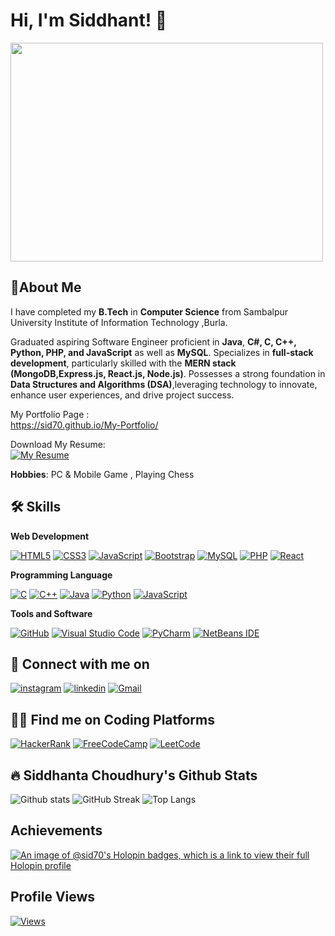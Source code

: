 # Hi, I'm Siddhant! 👋

<img src="https://user-images.githubusercontent.com/103874320/190897634-9dcd0991-8d76-4443-9f56-9da8a835327c.gif" height="350px" width="500px">

## 🚀About Me
I have completed my **B.Tech** in **Computer Science** from Sambalpur University Institute of Information Technology ,Burla.

Graduated aspiring Software Engineer proficient in **Java**, **C#, C, C++, Python, PHP, and JavaScript** as well as **MySQL**. Specializes in **full-stack development**, particularly skilled with the **MERN stack (MongoDB,Express.js, React.js, Node.js)**. Possesses a strong foundation in **Data Structures and Algorithms (DSA)**,leveraging technology to innovate, enhance user experiences, and drive project success.

My Portfolio Page :  
https://sid70.github.io/My-Portfolio/

Download My Resume:<br>
[![My Resume](https://img.shields.io/badge/Resume-%2336465D.svg?style=for-the-badge)](https://flowcv.com/resume/sglvbcp5vk)



**Hobbies**: PC & Mobile Game , Playing Chess
## 🛠 Skills

**Web Development**

[![HTML5](https://img.shields.io/badge/html5-%23E34F26.svg?style=for-the-badge&logo=html5&logoColor=white)](#none)
[![CSS3](https://img.shields.io/badge/css3-%231572B6.svg?style=for-the-badge&logo=css3&logoColor=white)](#none)
[![JavaScript](https://img.shields.io/badge/javascript-%23323330.svg?style=for-the-badge&logo=javascript&logoColor=%23F7DF1E)](#none)
[![Bootstrap](https://img.shields.io/badge/bootstrap-%23563D7C.svg?style=for-the-badge&logo=bootstrap&logoColor=white)](#none)
[![MySQL](https://img.shields.io/badge/mysql-%23300f.svg?style=for-the-badge&logo=mysql&logoColor=white)](#none)
[![PHP](https://img.shields.io/badge/php-%23777BB4.svg?style=for-the-badge&logo=php&logoColor=white)](#none)
[![React](https://img.shields.io/badge/react-%2320232a.svg?style=for-the-badge&logo=react&logoColor=%2361DAFB)](#none)

**Programming Language**

[![C](https://img.shields.io/badge/c-%2300599C.svg?style=for-the-badge&logo=c&logoColor=white)](#none)
[![C++](https://img.shields.io/badge/c++-%2300599C.svg?style=for-the-badge&logo=c%2B%2B&logoColor=white)](#none)
[![Java](https://img.shields.io/badge/java-%23ED8B00.svg?style=for-the-badge&logo=openjdk&logoColor=white)](#none)
[![Python](https://img.shields.io/badge/python-3670A0?style=for-the-badge&logo=python&logoColor=ffdd54)](#none)
[![JavaScript](https://img.shields.io/badge/javascript-%23323330.svg?style=for-the-badge&logo=javascript&logoColor=%23F7DF1E)](#none)

**Tools and Software**

[![GitHub](https://img.shields.io/badge/github-%23121011.svg?style=for-the-badge&logo=github&logoColor=white)](https://github.com/Sid70)
[![Visual Studio Code](https://img.shields.io/badge/Visual%20Studio%20Code-0078d7.svg?style=for-the-badge&logo=visual-studio-code&logoColor=white)](#none)
[![PyCharm](https://img.shields.io/badge/pycharm-143?style=for-the-badge&logo=pycharm&logoColor=black&color=black&labelColor=green)](#none)
[![NetBeans IDE](https://img.shields.io/badge/NetBeansIDE-1B6AC6.svg?style=for-the-badge&logo=apache-netbeans-ide&logoColor=white)](#none)

## 💬 Connect with me on
[![instagram](https://img.shields.io/badge/Instagram-E4405F?style=for-the-badge&logo=instagram&logoColor=white)](https://www.instagram.com/siddhanta3_2/?igshid=YmMyMTA2M2Y=)
[![linkedin](https://img.shields.io/badge/linkedin-0A66C2?style=for-the-badge&logo=linkedin&logoColor=white)](https://www.linkedin.com/in/siddhanta-choudhury-674869220/)
[![Gmail](https://img.shields.io/badge/Gmail-D14836?style=for-the-badge&logo=gmail&logoColor=white)](mailto:siddhanta.c1729@gmail.com)
## 🧑‍💻 Find me on Coding Platforms
[![HackerRank](https://img.shields.io/badge/-Hackerrank-2EC866?style=for-the-badge&logo=HackerRank&logoColor=white)](https://www.hackerrank.com/Siddhanta26)
[![FreeCodeCamp](https://img.shields.io/badge/Freecodecamp-%23123.svg?&style=for-the-badge&logo=freecodecamp&logoColor=white)](https://www.freecodecamp.org/Si70)
[![LeetCode](https://img.shields.io/badge/dynamic/json?style=for-the-badge&labelColor=black&color=%23ffa116&label=LeetCode&query=solvedOverTotal&url=https%3A%2F%2Fleetcode-badge.vercel.app%2Fapi%2Fusers%2FSid70&logo=leetcode&logoColor=yellow)](https://leetcode.com/Sid70/)


## :fire: Siddhanta Choudhury's Github Stats
![Github stats](https://github-readme-stats.vercel.app/api?username=Sid70&layout=compact&theme=vision-friendly-dark)
![GitHub Streak](http://github-readme-streak-stats.herokuapp.com?user=Sid70&theme=dark&background=000000)
![Top Langs](https://github-readme-stats.vercel.app/api/top-langs/?username=Sid70&layout=compact&theme=vision-friendly-dark)

## Achievements
[![An image of @sid70's Holopin badges, which is a link to view their full Holopin profile](https://holopin.me/sid70)](https://holopin.io/@sid70)

## Profile Views
[![Views](https://visitcount.itsvg.in/api?id=Sid70&label=Profile%20Views&color=2&icon=5&pretty=false)](https://visitcount.itsvg.in)


